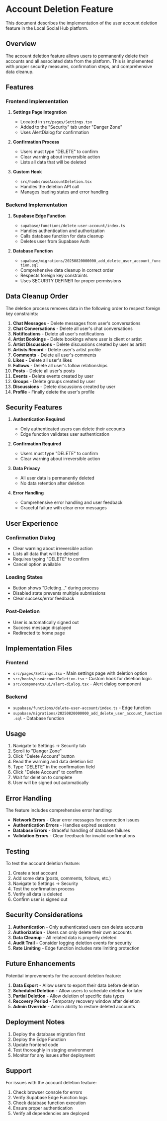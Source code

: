 # Account Deletion Feature

This document describes the implementation of the user account deletion feature in the Local Social Hub platform.

## Overview

The account deletion feature allows users to permanently delete their accounts and all associated data from the platform. This is implemented with proper security measures, confirmation steps, and comprehensive data cleanup.

## Features

### Frontend Implementation

1. **Settings Page Integration**
   - Located in `src/pages/Settings.tsx`
   - Added to the "Security" tab under "Danger Zone"
   - Uses AlertDialog for confirmation

2. **Confirmation Process**
   - Users must type "DELETE" to confirm
   - Clear warning about irreversible action
   - Lists all data that will be deleted

3. **Custom Hook**
   - `src/hooks/useAccountDeletion.tsx`
   - Handles the deletion API call
   - Manages loading states and error handling

### Backend Implementation

1. **Supabase Edge Function**
   - `supabase/functions/delete-user-account/index.ts`
   - Handles authentication and authorization
   - Calls database function for data cleanup
   - Deletes user from Supabase Auth

2. **Database Function**
   - `supabase/migrations/20250820000000_add_delete_user_account_function.sql`
   - Comprehensive data cleanup in correct order
   - Respects foreign key constraints
   - Uses SECURITY DEFINER for proper permissions

## Data Cleanup Order

The deletion process removes data in the following order to respect foreign key constraints:

1. **Chat Messages** - Delete messages from user's conversations
2. **Chat Conversations** - Delete all user's chat conversations
3. **Notifications** - Delete all user's notifications
4. **Artist Bookings** - Delete bookings where user is client or artist
5. **Artist Discussions** - Delete discussions created by user as artist
6. **Artists Record** - Delete user's artist profile
7. **Comments** - Delete all user's comments
8. **Likes** - Delete all user's likes
9. **Follows** - Delete all user's follow relationships
10. **Posts** - Delete all user's posts
11. **Events** - Delete events created by user
12. **Groups** - Delete groups created by user
13. **Discussions** - Delete discussions created by user
14. **Profile** - Finally delete the user's profile

## Security Features

1. **Authentication Required**
   - Only authenticated users can delete their accounts
   - Edge function validates user authentication

2. **Confirmation Required**
   - Users must type "DELETE" to confirm
   - Clear warning about irreversible action

3. **Data Privacy**
   - All user data is permanently deleted
   - No data retention after deletion

4. **Error Handling**
   - Comprehensive error handling and user feedback
   - Graceful failure with clear error messages

## User Experience

### Confirmation Dialog
- Clear warning about irreversible action
- Lists all data that will be deleted
- Requires typing "DELETE" to confirm
- Cancel option available

### Loading States
- Button shows "Deleting..." during process
- Disabled state prevents multiple submissions
- Clear success/error feedback

### Post-Deletion
- User is automatically signed out
- Success message displayed
- Redirected to home page

## Implementation Files

### Frontend
- `src/pages/Settings.tsx` - Main settings page with deletion option
- `src/hooks/useAccountDeletion.tsx` - Custom hook for deletion logic
- `src/components/ui/alert-dialog.tsx` - Alert dialog component

### Backend
- `supabase/functions/delete-user-account/index.ts` - Edge function
- `supabase/migrations/20250820000000_add_delete_user_account_function.sql` - Database function

## Usage

1. Navigate to Settings → Security tab
2. Scroll to "Danger Zone"
3. Click "Delete Account" button
4. Read the warning and data deletion list
5. Type "DELETE" in the confirmation field
6. Click "Delete Account" to confirm
7. Wait for deletion to complete
8. User will be signed out automatically

## Error Handling

The feature includes comprehensive error handling:

- **Network Errors** - Clear error messages for connection issues
- **Authentication Errors** - Handles expired sessions
- **Database Errors** - Graceful handling of database failures
- **Validation Errors** - Clear feedback for invalid confirmations

## Testing

To test the account deletion feature:

1. Create a test account
2. Add some data (posts, comments, follows, etc.)
3. Navigate to Settings → Security
4. Test the confirmation process
5. Verify all data is deleted
6. Confirm user is signed out

## Security Considerations

1. **Authentication** - Only authenticated users can delete accounts
2. **Authorization** - Users can only delete their own accounts
3. **Data Cleanup** - All related data is properly deleted
4. **Audit Trail** - Consider logging deletion events for security
5. **Rate Limiting** - Edge function includes rate limiting protection

## Future Enhancements

Potential improvements for the account deletion feature:

1. **Data Export** - Allow users to export their data before deletion
2. **Scheduled Deletion** - Allow users to schedule deletion for later
3. **Partial Deletion** - Allow deletion of specific data types
4. **Recovery Period** - Temporary recovery window after deletion
5. **Admin Override** - Admin ability to restore deleted accounts

## Deployment Notes

1. Deploy the database migration first
2. Deploy the Edge Function
3. Update frontend code
4. Test thoroughly in staging environment
5. Monitor for any issues after deployment

## Support

For issues with the account deletion feature:

1. Check browser console for errors
2. Verify Supabase Edge Function logs
3. Check database function execution
4. Ensure proper authentication
5. Verify all dependencies are deployed
